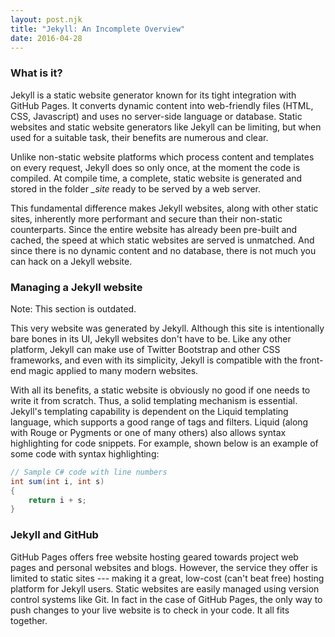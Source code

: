 ```yaml
---
layout: post.njk
title: "Jekyll: An Incomplete Overview"
date: 2016-04-28
---
```


### What is it?

Jekyll is a static website generator known for its tight integration with GitHub Pages. It converts dynamic content into web-friendly files (HTML, CSS, Javascript) and uses no server-side language or database. Static websites and static website generators like Jekyll can be limiting, but when used for a suitable task, their benefits are numerous and clear.

Unlike non-static website platforms which process content and templates on every request, Jekyll does so only once, at the moment the code is compiled. At compile time, a complete, static website is generated and stored in the folder *_site* ready to be served by a web server.

This fundamental difference makes Jekyll websites, along with other static sites, inherently more performant and secure than their non-static counterparts. Since the entire website has already been pre-built and cached, the speed at which static websites are served is unmatched. And since there is no dynamic content and no database, there is not much you can hack on a Jekyll website.

### Managing a Jekyll website

<p class="warning-text">
    Note: This section is outdated.
</p>

This very website was generated by Jekyll. Although this site is intentionally bare bones in its UI, Jekyll websites don't have to be. Like any other platform, Jekyll can make use of Twitter Bootstrap and other CSS frameworks, and even with its simplicity, Jekyll is compatible with the front-end magic applied to many modern websites.

With all its benefits, a static website is obviously no good if one needs to write it from scratch. Thus, a solid templating mechanism is essential. Jekyll's templating capability is dependent on the Liquid templating language, which supports a good range of tags and filters. Liquid (along with Rouge or Pygments or one of many others) also allows syntax highlighting for code snippets. For example, shown below is an example of some code with syntax highlighting:

```csharp
// Sample C# code with line numbers
int sum(int i, int s)
{
    return i + s;
}
```

### Jekyll and GitHub

GitHub Pages offers free website hosting geared towards project web pages and personal websites and blogs. However, the service they offer is limited to static sites --- making it a great, low-cost (can't beat free) hosting platform for Jekyll users. Static websites are easily managed using version control systems like Git. In fact in the case of GitHub Pages, the only way to push changes to your live website is to check in your code. It all fits together.